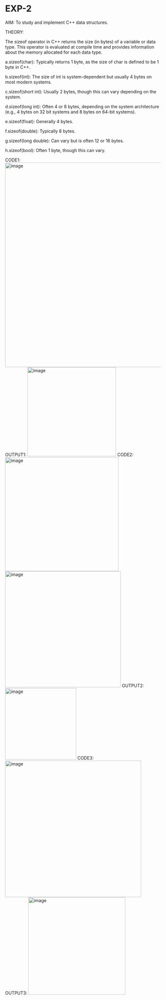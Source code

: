 # EXP-2
AIM: To study and implement C++ data structures.

THEORY:

The sizeof operator in C++ returns the size (in bytes) of a variable or data type. This operator is evaluated at compile time and provides information about the memory allocated for each data type.

a.sizeof(char): Typically returns 1 byte, as the size of char is defined to be 1 byte in C++.

b.sizeof(int): The size of int is system-dependent but usually 4 bytes on most modern systems.

c.sizeof(short int): Usually 2 bytes, though this can vary depending on the system.

d.sizeof(long int): Often 4 or 8 bytes, depending on the system architecture (e.g., 4 bytes on 32 bit systems and 8 bytes on 64-bit systems).

e.sizeof(float): Generally 4 bytes.

f.sizeof(double): Typically 8 bytes.

g.sizeof(long double): Can vary but is often 12 or 16 bytes.

h.sizeof(bool): Often 1 byte, though this can vary.

CODE1:
<img width="659" alt="image" src="https://github.com/user-attachments/assets/3976f324-f70c-4b26-b210-48ad3e057d07">
OUTPUT1:
<img width="287" alt="image" src="https://github.com/user-attachments/assets/c4a6cac7-7a78-4c7d-a854-a3fc8dd5e77b">
CODE2:
<img width="367" alt="image" src="https://github.com/user-attachments/assets/95cfbf32-351b-4769-af9c-06e0257835b1">
<img width="374" alt="image" src="https://github.com/user-attachments/assets/0da0a1fc-fc7e-4f65-bf4a-1acc29597d6c">
OUTPUT2:
<img width="230" alt="image" src="https://github.com/user-attachments/assets/9ee3ce1e-1b29-47c8-b093-3f86dba6c425">
CODE3:
<img width="440" alt="image" src="https://github.com/user-attachments/assets/053e3830-f85f-4909-b8fa-4c7396becc74">
OUTPUT3:
<img width="314" alt="image" src="https://github.com/user-attachments/assets/782794b9-bf3b-4df5-8ef3-8cbcd9a24632">




